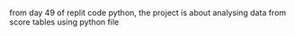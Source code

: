 from day 49 of replit code python, the project is about analysing data from score tables using python file 
